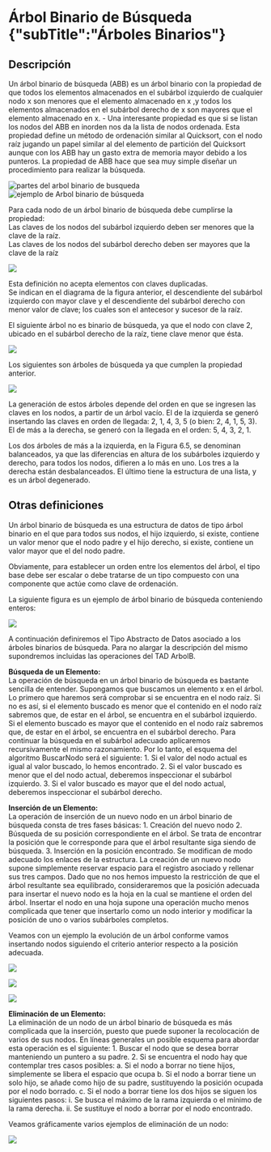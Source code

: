 # Árbol Binario de Búsqueda {"subTitle":"Árboles Binarios"}

## Descripción

Un árbol binario de búsqueda (ABB) es un árbol binario con la propiedad de que todos los elementos almacenados en el subárbol izquierdo de cualquier nodo x son menores que el elemento almacenado en x ,y todos los elementos almacenados en el subárbol derecho de x son mayores que el elemento almacenado en x. - Una interesante propiedad es que si se listan los nodos del ABB en inorden nos da la lista de nodos ordenada. Esta propiedad define un método de ordenación similar al Quicksort, con el nodo raíz jugando un papel similar al del elemento de partición del Quicksort aunque con los ABB hay un gasto extra de memoria mayor debido a los punteros. La propiedad de ABB hace que sea muy simple diseñar un procedimiento para realizar la búsqueda.

![partes del arbol binario de busqueda](/assets/images/bynary-search-tree/abb_2.jpg) ![ejemplo de Arbol binario de búsqueda](/assets/images/bynary-search-tree/abb_1.jpg)

Para cada nodo de un árbol binario de búsqueda debe cumplirse la propiedad:  
Las claves de los nodos del subárbol izquierdo deben ser menores que la clave de la raíz.  
Las claves de los nodos del subárbol derecho deben ser mayores que la clave de la raíz

![](/assets/images/bynary-search-tree/abb_5.jpg)

Esta definición no acepta elementos con claves duplicadas.  
Se indican en el diagrama de la figura anterior, el descendiente del subárbol izquierdo con mayor clave y el descendiente del subárbol derecho con menor valor de clave; los cuales son el antecesor y sucesor de la raíz.  
  
El siguiente árbol no es binario de búsqueda, ya que el nodo con clave 2, ubicado en el subárbol derecho de la raíz, tiene clave menor que ésta.  

![](/assets/images/bynary-search-tree/abb_6.jpg)

Los siguientes son árboles de búsqueda ya que cumplen la propiedad anterior.  

![](/assets/images/bynary-search-tree/abb_7.jpg)

La generación de estos árboles depende del orden en que se ingresen las claves en los nodos, a partir de un árbol vacío. El de la izquierda se generó insertando las claves en orden de llegada: 2, 1, 4, 3, 5 (o bien: 2, 4, 1, 5, 3). El de más a la derecha, se generó con la llegada en el orden: 5, 4, 3, 2, 1.  
  
Los dos árboles de más a la izquierda, en la Figura 6.5, se denominan balanceados, ya que las diferencias en altura de los subárboles izquierdo y derecho, para todos los nodos, difieren a lo más en uno. Los tres a la derecha están desbalanceados. El último tiene la estructura de una lista, y es un árbol degenerado.  
  
## Otras definiciones

Un árbol binario de búsqueda es una estructura de datos de tipo árbol binario en el que para todos sus nodos, el hijo izquierdo, si existe, contiene un valor menor que el nodo padre y el hijo derecho, si existe, contiene un valor mayor que el del nodo padre.  
  
Obviamente, para establecer un orden entre los elementos del árbol, el tipo base debe ser escalar o debe tratarse de un tipo compuesto con una componente que actúe como clave de ordenación.  
  
La siguiente figura es un ejemplo de árbol binario de búsqueda conteniendo enteros:

![](/assets/images/bynary-search-tree/abb_8.jpg)

A continuación definiremos el Tipo Abstracto de Datos asociado a los árboles binarios de búsqueda. Para no alargar la descripción del mismo supondremos incluidas las operaciones del TAD ArbolB.  
  
**Búsqueda de un Elemento:**  
La operación de búsqueda en un árbol binario de búsqueda es bastante sencilla de entender. Supongamos que buscamos un elemento x en el árbol. Lo primero que haremos será comprobar si se encuentra en el nodo raíz. Si no es así, si el elemento buscado es menor que el contenido en el nodo raíz sabremos que, de estar en el árbol, se encuentra en el subárbol izquierdo. Si el elemento buscado es mayor que el contenido en el nodo raíz sabremos que, de estar en el árbol, se encuentra en el subárbol derecho. Para continuar la búsqueda en el subárbol adecuado aplicaremos recursivamente el mismo razonamiento. Por lo tanto, el esquema del algoritmo BuscarNodo será el siguiente: 1. Si el valor del nodo actual es igual al valor buscado, lo hemos encontrado. 2. Si el valor buscado es menor que el del nodo actual, deberemos inspeccionar el subárbol izquierdo. 3. Si el valor buscado es mayor que el del nodo actual, deberemos inspeccionar el subárbol derecho.  
  
**Inserción de un Elemento:**  
La operación de inserción de un nuevo nodo en un árbol binario de búsqueda consta de tres fases básicas: 1. Creación del nuevo nodo 2. Búsqueda de su posición correspondiente en el árbol. Se trata de encontrar la posición que le corresponde para que el árbol resultante siga siendo de búsqueda. 3. Inserción en la posición encontrado. Se modifican de modo adecuado los enlaces de la estructura. La creación de un nuevo nodo supone simplemente reservar espacio para el registro asociado y rellenar sus tres campos. Dado que no nos hemos impuesto la restricción de que el árbol resultante sea equilibrado, consideraremos que la posición adecuada para insertar el nuevo nodo es la hoja en la cual se mantiene el orden del árbol. Insertar el nodo en una hoja supone una operación mucho menos complicada que tener que insertarlo como un nodo interior y modificar la posición de uno o varios subárboles completos.  
  
Veamos con un ejemplo la evolución de un árbol conforme vamos insertando nodos siguiendo el criterio anterior respecto a la posición adecuada.  

![](/assets/images/bynary-search-tree/abb_9.jpg)

![](/assets/images/bynary-search-tree/abb_10.jpg)

![](/assets/images/bynary-search-tree/abb_11.jpg)

  
**Eliminación de un Elemento:**  
La eliminación de un nodo de un árbol binario de búsqueda es más complicada que la inserción, puesto que puede suponer la recolocación de varios de sus nodos. En líneas generales un posible esquema para abordar esta operación es el siguiente: 1. Buscar el nodo que se desea borrar manteniendo un puntero a su padre. 2. Si se encuentra el nodo hay que contemplar tres casos posibles: a. Si el nodo a borrar no tiene hijos, simplemente se libera el espacio que ocupa b. Si el nodo a borrar tiene un solo hijo, se añade como hijo de su padre, sustituyendo la posición ocupada por el nodo borrado. c. Si el nodo a borrar tiene los dos hijos se siguen los siguientes pasos: i. Se busca el máximo de la rama izquierda o el mínimo de la rama derecha. ii. Se sustituye el nodo a borrar por el nodo encontrado.  
  
Veamos gráficamente varios ejemplos de eliminación de un nodo:  

![](/assets/images/bynary-search-tree/abb_12.jpg)
